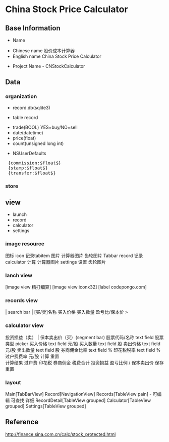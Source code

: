 China Stock Price Calculator
====================================
## Base Information ##
* Name
 + Chinese name 股价成本计算器
 + English name China Stock Price Calculator
* Project Name - CNStockCalculator


## Data ##

### organization ###
* record.db(sqlite3)
 + table record
  - trade(BOOL) YES=buy/NO=sell
  - date(datetime)
  - price(float)
  - count(unsigned long int)
* NSUserDefaults
<pre>
 {commission:$float$}
 {stamp:$float$}
 {transfer:$float$}
</pre>
 
### store ###

## view ##
* launch
* record
* calculator
* settings

### image resource ###
图标 icon
记录tabitem 图片
计算器图片
齿轮图片
Tabbar
 record 记录 
 calculator 计算 计算器图片
 settings 设置 齿轮图片


### lanch view ###
[image view 精打细算]
[image view iconx32]  [label codepongo.com]
### records view ###
| search bar | 
[买/卖]名称 买入价格 买入数量 盈亏比/保本价 >

### calculator view ###
投资损益（卖） | 保本卖出价（买）(segment bar)
股票代码/名称       text field
股票类型                picker
买入价格      text field 元/股
买入数量      text field 股
卖出价格      text field 元/股
卖出数量      text field 股
券商佣金比率  text field %
印花税税率    text field %
过户费费率               元/股
                  计算    重置  
计算结果
过户费
印花税
券商佣金
税费合计
投资损益
盈亏比例
/
保本卖出价
         保存  重置               
### layout ###
Main[TabBarView]
 Record[NavigationView]
  Records[TableView pain] - 可编辑 可查找 详细
  RecordDetail[TableView grouped]
 Calculator[TableView grouped]
 Settings[TableView grouped]

## Reference ##
http://finance.sina.com.cn/calc/stock_protected.html

